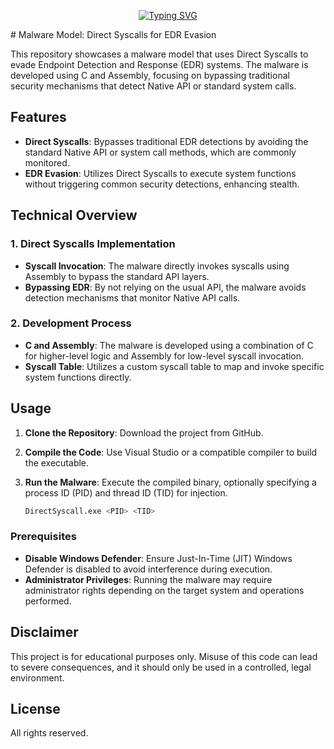 <!--   my-ticker -->    
<!-- &emsp;&emsp;&emsp;&emsp;&emsp;&emsp;&emsp;&emsp;&emsp;[![Typing SVG](https://readme-typing-svg.herokuapp.com?color=%F0E68C&center=true&vCenter=true&width=250&lines=S4L1M+MalWareDev"")](https://git.io/typing-svg) -->

<p align="center">
  <a href="https://git.io/typing-svg">
    <img src="https://readme-typing-svg.herokuapp.com?color=%F0E68C&center=true&vCenter=true&width=250&lines=S4L1M+MalWareDev" alt="Typing SVG">
  </a>
</p>
# Malware Model: Direct Syscalls for EDR Evasion

This repository showcases a malware model that uses Direct Syscalls to evade Endpoint Detection and Response (EDR) systems. The malware is developed using C and Assembly, focusing on bypassing traditional security mechanisms that detect Native API or standard system calls.

## Features

- **Direct Syscalls**: Bypasses traditional EDR detections by avoiding the standard Native API or system call methods, which are commonly monitored.
- **EDR Evasion**: Utilizes Direct Syscalls to execute system functions without triggering common security detections, enhancing stealth.

## Technical Overview

### 1. Direct Syscalls Implementation
- **Syscall Invocation**: The malware directly invokes syscalls using Assembly to bypass the standard API layers.
- **Bypassing EDR**: By not relying on the usual API, the malware avoids detection mechanisms that monitor Native API calls.

### 2. Development Process
- **C and Assembly**: The malware is developed using a combination of C for higher-level logic and Assembly for low-level syscall invocation.
- **Syscall Table**: Utilizes a custom syscall table to map and invoke specific system functions directly.

## Usage

1. **Clone the Repository**: Download the project from GitHub.
2. **Compile the Code**: Use Visual Studio or a compatible compiler to build the executable.
3. **Run the Malware**: Execute the compiled binary, optionally specifying a process ID (PID) and thread ID (TID) for injection.

    ```bash
    DirectSyscall.exe <PID> <TID>
    ```

### Prerequisites

- **Disable Windows Defender**: Ensure Just-In-Time (JIT) Windows Defender is disabled to avoid interference during execution.
- **Administrator Privileges**: Running the malware may require administrator rights depending on the target system and operations performed.

## Disclaimer

This project is for educational purposes only. Misuse of this code can lead to severe consequences, and it should only be used in a controlled, legal environment.

## License

All rights reserved.

